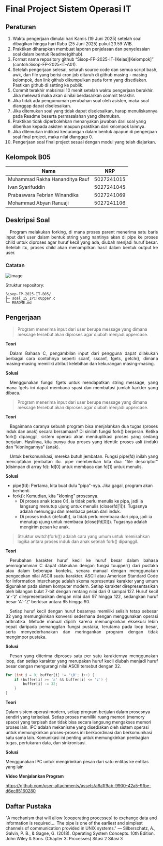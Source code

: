 # Final Project Sistem Operasi IT

## Peraturan
1. Waktu pengerjaan dimulai hari Kamis (19 Juni 2025) setelah soal dibagikan hingga hari Rabu (25 Juni 2025) pukul 23.59 WIB.
2. Praktikan diharapkan membuat laporan penjelasan dan penyelesaian soal dalam bentuk Readme(github).
3. Format nama repository github “Sisop-FP-2025-IT-[Kelas][Kelompok]” (contoh:Sisop-FP-2025-IT-A01).
4. Setelah pengerjaan selesai, seluruh source code dan semua script bash, awk, dan file yang berisi cron job ditaruh di github masing - masing kelompok, dan link github dikumpulkan pada form yang disediakan. Pastikan github di setting ke publik.
5. Commit terakhir maksimal 10 menit setelah waktu pengerjaan berakhir. Jika melewati maka akan dinilai berdasarkan commit terakhir.
6. Jika tidak ada pengumuman perubahan soal oleh asisten, maka soal dianggap dapat diselesaikan.
7. Jika ditemukan soal yang tidak dapat diselesaikan, harap menuliskannya pada Readme beserta permasalahan yang ditemukan.
8. Praktikan tidak diperbolehkan menanyakan jawaban dari soal yang diberikan kepada asisten maupun praktikan dari kelompok lainnya.
9. Jika ditemukan indikasi kecurangan dalam bentuk apapun di pengerjaan soal final project, maka nilai dianggap 0.
10. Pengerjaan soal final project sesuai dengan modul yang telah diajarkan.

## Kelompok B05

Nama 				| NRP
---				| ---
Muhammad Rakha Hananditya Rauf 	| 5027241015
Ivan Syarifuddin 		| 5027241045
Prabaswara Febrian Winandika 	| 5027241069
Mohammad Abyan Ranuaji 		| 5027241106

## Deskripsi Soal

<p align="justify">
&emsp;Program melakukan forking, di mana proses parent menerima satu baris input dari user dalam bentuk string yang nantinya akan di pipe ke proses child untuk diproses agar huruf kecil yang ada, diubah menjadi huruf besar. Setelah itu, proses child akan menampilkan hasil dalam bentuk output ke user.
</p>
  
### Catatan

![image](https://github.com/user-attachments/assets/5b7bd25d-9982-4d06-aff9-ea079797616f)

Struktur repository:
```
Sisop-FP-2025-IT-B05/
├─ soal_15_IPCToUpper.c
└─ README.md
```

## Pengerjaan

> Program menerima input dari user berupa message yang dimana message tersebut akan diproses agar diubah menjadi uppercase.

**Teori**

<p align="justify">
&emsp;Dalam Bahasa C, pengambilan input dari pengguna dapat dilakukan berbagai cara contohnya seperti scanf, sscanf, fgets, getch(), dimana masing-masing memiliki atribut kelebihan dan kekurangan masing-masing.
</p>
  
**Solusi**

<p align="justify">
&emsp;Menggunakan fungsi fgets untuk mendapatkan string message, yang mana fgets ini dapat membaca spasi dan membatasi jumlah karkter yang dibaca.
</p>
  
> Program menerima input dari user berupa message yang dimana message tersebut akan diproses agar diubah menjadi uppercase.

**Teori**

<p align="justify">
&emsp;Bagaimana caranya sebuah program bisa menjalankan dua tugas (proses induk dan anak) secara bersamaan? Di sinilah fungsi fork() berperan. Ketika fork() dipanggil, sistem operasi akan menduplikasi proses yang sedang berjalan. Hasilnya, kita punya dua proses yang identik: proses asli (induk) dan "kloningannya" (anak).
</p>

<p align="justify">
&emsp;Untuk berkomunikasi, mereka butuh jembatan. Fungsi pipe(fd) inilah yang menciptakan jembatan itu. pipe memberikan kita dua "file descriptor" (disimpan di array fd): fd[0] untuk membaca dan fd[1] untuk menulis.
</p>
  
**Solusi**

- pipe(fd): Pertama, kita buat dulu "pipa"-nya. Jika gagal, program akan berhenti.
- fork(): Kemudian, kita "kloning" prosesnya.
  - Di proses anak (case 0:), ia tidak perlu menulis ke pipa, jadi ia langsung menutup ujung untuk menulis (close(fd[1])). Tugasnya adalah menunggu dan membaca pesan dari induk.
  - Di proses induk (default:), ia tidak perlu membaca dari pipa, jadi ia menutup ujung untuk membaca (close(fd[0])). Tugasnya adalah mengirim pesan ke anak.

> Struktur switch(fork()) adalah cara yang umum untuk memisahkan logika antara proses induk dan anak setelah fork() dipanggil.

**Teori**

<p align="justify">
&emsp;Perubahan karakter huruf kecil ke huruf besar dalam bahasa pemrogramman C dapat dilakukan dengan fungsi toupper() dari pustaka <ctype.h> atau dalam beberapa konteks, secara manual dengan menggunakan pengecekan nilai ASCII suatu karakter. ASCII atau American Standard Code for Information Interchange adalah skema representasi karakter yang umum digunakan pada sistem komputer modern. Setiap karakter direpresentasikan oleh bilangan bulat 7-bit dengan rentang nilai dari 0 sampai 127. Huruf kecil 'a'-'z' direpresentasikan dengan nilai dari 97 hingga 122, sedangkan huruf besar 'A'–'Z' berkisar antara 65 hingga 90.
</p>

<p align="justify">
&emsp;Setiap huruf kecil dengan huruf besarnya memiliki selisih tetap sebesar 32 yang memungkinkan konversi sederhana dengan menggunakan operasi aritmatika. Metode manual dipilih karena memungkinkan eksekusi lebih cepat daripada pemanggilan fungsi pustaka, terutama pada loop besar, serta menyederhanakan dan meringankan program dengan tidak mengimpor pustaka.
</p>
  
**Solusi**

<p align="justify">
&emsp;Pesan yang diterima diproses satu per satu karakternya menggunakan loop, dan setiap karakter yang merupakan huruf kecil diubah menjadi huruf besar dengan mengurangi nilai ASCII tersebut dengan 32.
</p>

```c
for (int i = 0; buffer[i] != '\0'; i++) {
    if (buffer[i] >= 'a' && buffer[i] <= 'z') {
        buffer[i] -= 32;
    }
}
```

**Teori**

Dalam sistem operasi modern, setiap program berjalan dalam prosesnya sendiri yang terisolasi. Setiap proses memiliki ruang memori (memory space) yang terpisah dan tidak bisa secara langsung mengakses memori proses lain. IPC adalah mekanisme yang disediakan oleh sistem operasi untuk memungkinkan proses-proses ini berkoordinasi dan berkomunikasi satu sama lain. Komunikasi ini penting untuk memungkinkan pembagian tugas, pertukaran data, dan sinkronisasi.

**Solusi**

Menggunakan IPC untuk mengirimkan pesan dari satu entitas ke entitas yang lain



**Video Menjalankan Program**

https://github.com/user-attachments/assets/a6a1f9ab-9900-42a5-9fbe-d6ec85160280

## Daftar Pustaka

"A mechanism that will allow [cooperating processes] to exchange data and information is required.... The pipe is one of the earliest and simplest channels of communication provided in UNIX systems."
— Silberschatz, A., Galvin, P. B., & Gagne, G. (2018). Operating System Concepts. 10th Edition. John Wiley & Sons. (Chapter 3: Processes)
Sitasi 2
Sitasi 3

